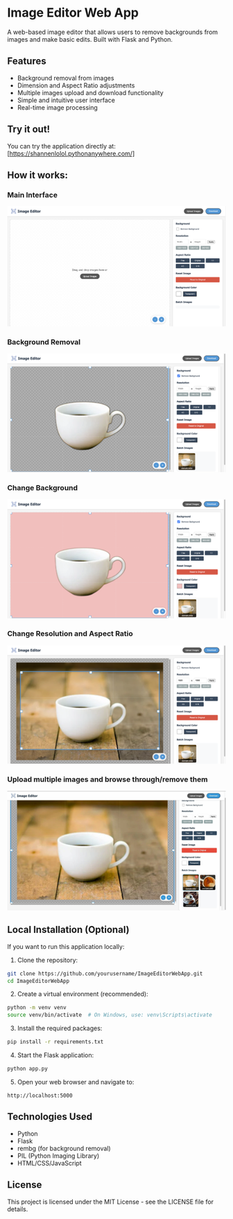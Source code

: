 # Image Editor Web App

A web-based image editor that allows users to remove backgrounds from images and make basic edits. Built with Flask and Python.

## Features

- Background removal from images
- Dimension and Aspect Ratio adjustments
- Multiple images upload and download functionality
- Simple and intuitive user interface
- Real-time image processing

## Try it out!

You can try the application directly at:
[https://shannenlolol.pythonanywhere.com/]

## How it works:

### Main Interface
![Screenshot of the main interface showing the upload area and editing tools](static/assets/screenshots/main_interface.png)

### Background Removal
![Screenshot demonstrating the background removal feature](static/assets/screenshots/background_removal.png)

### Change Background
![Screenshot showing the background changed](static/assets/screenshots/change_background.png)

### Change Resolution and Aspect Ratio
![Screenshot showing the resolution changed](static/assets/screenshots/resize_resolution_aspect_ratio.png)

### Upload multiple images and browse through/remove them
![Screenshot showing the multiple images](static/assets/screenshots/upload_multiple.jpeg)


## Local Installation (Optional)

If you want to run this application locally:

1. Clone the repository:
```bash
git clone https://github.com/yourusername/ImageEditorWebApp.git
cd ImageEditorWebApp
```

2. Create a virtual environment (recommended):
```bash
python -m venv venv
source venv/bin/activate  # On Windows, use: venv\Scripts\activate
```

3. Install the required packages:
```bash
pip install -r requirements.txt
```

4. Start the Flask application:
```bash
python app.py
```

5. Open your web browser and navigate to:
```
http://localhost:5000
```

## Technologies Used

- Python
- Flask
- rembg (for background removal)
- PIL (Python Imaging Library)
- HTML/CSS/JavaScript


## License

This project is licensed under the MIT License - see the LICENSE file for details.
